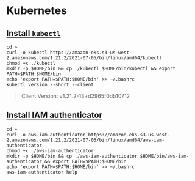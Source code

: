 # Kubernetes

## [Install `kubectl`](https://docs.aws.amazon.com/eks/latest/userguide/install-kubectl.html)

```shell
cd ~
curl -o kubectl https://amazon-eks.s3-us-west-2.amazonaws.com/1.21.2/2021-07-05/bin/linux/amd64/kubectl
chmod +x ./kubectl
mkdir -p $HOME/bin && cp ./kubectl $HOME/bin/kubectl && export PATH=$PATH:$HOME/bin
echo 'export PATH=$PATH:$HOME/bin' >> ~/.bashrc
kubectl version --short --client
```
> Client Version: v1.21.2-13+d2965f0db10712

## [Install IAM authenticator](https://docs.aws.amazon.com/eks/latest/userguide/install-aws-iam-authenticator.html)

```shell
cd ~
curl -o aws-iam-authenticator https://amazon-eks.s3-us-west-2.amazonaws.com/1.21.2/2021-07-05/bin/linux/amd64/aws-iam-authenticator
chmod +x ./aws-iam-authenticator
mkdir -p $HOME/bin && cp ./aws-iam-authenticator $HOME/bin/aws-iam-authenticator && export PATH=$PATH:$HOME/bin
echo 'export PATH=$PATH:$HOME/bin' >> ~/.bashrc
aws-iam-authenticator help
```
